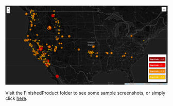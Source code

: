 
![usgs1](/FinishedProduct/usgs1.PNG)     
     
Visit the FinishedProduct folder to see some sample screenshots, or simply click [here](https://github.com/VallieTracy/leaflet-challenge/tree/master/FinishedProduct "FinishedProduct").
